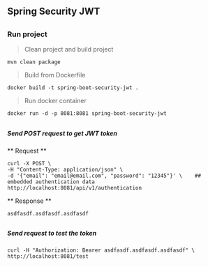 ## Spring Security JWT

##
### Run project
>Clean project and build project
```
mvn clean package
```
> Build from Dockerfile
```
docker build -t spring-boot-security-jwt .
```
> Run docker container
```
docker run -d -p 8081:8081 spring-boot-security-jwt
```
##
##### Send POST request to get JWT token

** Request **
```
curl -X POST \
-H "Content-Type: application/json" \
-d '{"email": "email@email.com", "password": "12345"}' \    ## embedded authentication data
http://localhost:8081/api/v1/authentication
```
** Response **
```
asdfasdf.asdfasdf.asdfasdf
```
##
##### Send request to test the token
```
curl -H "Authorization: Bearer asdfasdf.asdfasdf.asdfasdf" \
http://localhost:8081/test
```
